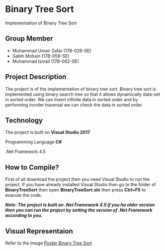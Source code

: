 Binary Tree Sort
===
Implementation of Binary Tree Sort

Group Member
---
+ Muhammad Umair Zafar (17B-026-SE)
+ Sabih Mohsin (17B-058-SE)
+ Muhammad Ismail (17B-062-SE)

Project Description
---
The project is of the implementation of binary tree sort. Binary tree sort is implemented using binary search tree so that it allows dynamically data-set in sorted order. We can Insert infinite data in sorted order and by performing inorder traversal we can check the data in sorted order.

Technology
---
The project is built on **Visual Studio 2017**

Programming Language **C#**

.Net Framework 4.5

How to Compile?
---
First of all download the project then you need Visual Studio to run the project. If you have already installed Visual Studio then go to the folder of **BinaryTreeSort** then open **BinaryTreeSort.sln** then press **Ctrl+F5** to exacute the code.

*****Note:** The project is built on .Net Framework 4.5 if you ha older version then you can run the project by setting the version of .Net Framework according to you.***

Visual Representaion
---
Refer to the image [Poster Binary Tree Sort](Binary-Tree-Sort/Poster.jpg)
      
